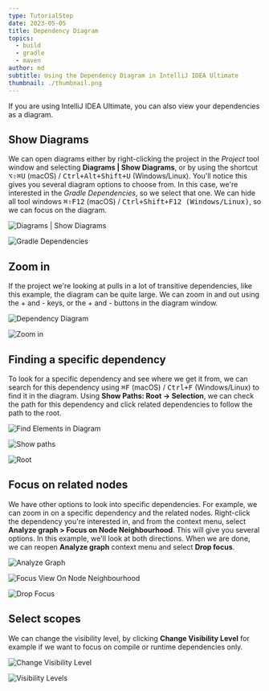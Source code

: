 ```yaml
---
type: TutorialStep
date: 2023-05-05
title: Dependency Diagram
topics:
  - build
  - gradle
  - maven
author: md
subtitle: Using the Dependency Diagram in IntelliJ IDEA Ultimate
thumbnail: ./thumbnail.png
---
```


If you are using IntelliJ IDEA Ultimate, you can also view your dependencies as a diagram.

## Show Diagrams

We can open diagrams either by right-clicking the project in the _Project_ tool window and selecting **Diagrams | Show Diagrams**, or by using the shortcut <kbd>⌥⇧⌘U</kbd> (macOS) / <kbd>Ctrl+Alt+Shift+U</kbd> (Windows/Linux). You'll notice this gives you several diagram options to choose from. In this case, we're interested in the _Gradle Dependencies_, so we select that one. We can hide all tool windows <kbd>⌘⇧F12</kbd> (macOS) / <kbd>Ctrl+Shift+F12 (Windows/Linux)</kbd>, so we can focus on the diagram.

![Diagrams | Show Diagrams](show-diagram.png)

![Gradle Dependencies](gradle-dependencies.png)

## Zoom in

If the project we're looking at pulls in a lot of transitive dependencies, like this example, the diagram can be quite large. We can zoom in and out using the + and - keys, or the + and - buttons in the diagram window.

![Dependency Diagram](dependency-diagram.png)

![Zoom in](zoom-in.png)

## Finding a specific dependency

To look for a specific dependency and see where we get it from, we can search for this dependency using <kbd>⌘F</kbd> (macOS) / <kbd>Ctrl+F</kbd> (Windows/Linux) to find it in the diagram. Using **Show Paths: Root -> Selection**, we can check the path for this dependency and click related dependencies to follow the path to the root.

![Find Elements in Diagram](find-elements.png)

![Show paths](show-paths.png)

![Root](root.png)

## Focus on related nodes

We have other options to look into specific dependencies. For example, we can zoom in on a specific dependency and the related nodes. Right-click the dependency you're interested in, and from the context menu, select **Analyze graph > Focus on Node Neighbourhood**. This will give you several options. In this example, we'll look at both directions. When we are done, we can reopen **Analyze graph** context menu and select **Drop focus**.

![Analyze Graph](analyze-graph.png)

![Focus View On Node Neighbourhood](focus-view.png)

![Drop Focus](drop-focus.png)

## Select scopes

We can change the visibility level, by clicking **Change Visibility Level** for example if we want to focus on compile or runtime dependencies only.

![Change Visibility Level](change-visibility-level.png)

![Visibility Levels](visibility-levels.png)

